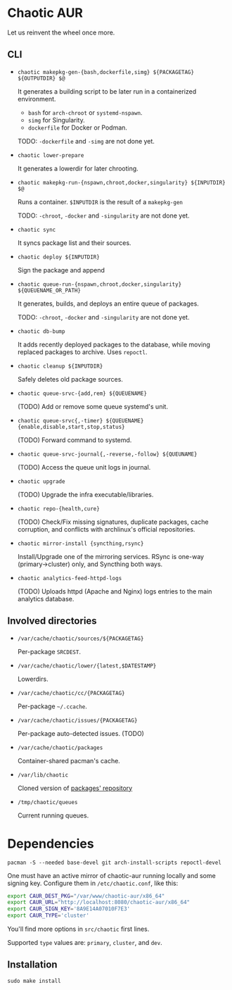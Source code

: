 # Chaotic AUR

Let us reinvent the wheel once more.

## CLI

* `chaotic makepkg-gen-{bash,dockerfile,simg} ${PACKAGETAG} ${OUTPUTDIR} $@`

    It generates a building script to be later run in a containerized environment. 

    * `bash` for `arch-chroot` or `systemd-nspawn`.
    * `simg` for Singularity.
    * `dockerfile` for Docker or Podman.

    TODO: `-dockerfile` and `-simg` are not done yet.

* `chaotic lower-prepare`

    It generates a lowerdir for later chrooting.

* `chaotic makepkg-run-{nspawn,chroot,docker,singularity} ${INPUTDIR} $@`

    Runs a container.
    `$INPUTDIR` is the result of a `makepkg-gen`

    TODO: `-chroot`, `-docker` and `-singularity` are not done yet.

* `chaotic sync`

    It syncs package list and their sources.

* `chaotic deploy ${INPUTDIR}`

    Sign the package and append

* `chaotic queue-run-{nspawn,chroot,docker,singularity} ${QUEUENAME_OR_PATH}`

    It generates, builds, and deploys an entire queue of packages.

    TODO: `-chroot`, `-docker` and `-singularity` are not done yet.

* `chaotic db-bump`

    It adds recently deployed packages to the database, while moving replaced packages to archive.
    Uses `repoctl`.

* `chaotic cleanup ${INPUTDIR}`

    Safely deletes old package sources.

* `chaotic queue-srvc-{add,rem} ${QUEUENAME}`

    (TODO)
    Add or remove some queue systemd's unit.

* `chaotic queue-srvc{,-timer} ${QUEUENAME} {enable,disable,start,stop,status}`

    (TODO)
    Forward command to systemd.

* `chaotic queue-srvc-journal{,-reverse,-follow} ${QUEUNAME}`

    (TODO)
    Access the queue unit logs in journal.

* `chaotic upgrade`

    (TODO)
    Upgrade the infra executable/libraries.

* `chaotic repo-{health,cure}`

    (TODO)
    Check/Fix missing signatures, duplicate packages, cache corruption, and conflicts with archlinux's official repositories.

* `chaotic mirror-install {syncthing,rsync}`

    Install/Upgrade one of the mirroring services.
    RSync is one-way (primary->cluster) only, and Syncthing both ways.

* `chaotic analytics-feed-httpd-logs`

    (TODO)
    Uploads httpd (Apache and Nginx) logs entries to the main analytics database.

## Involved directories

* `/var/cache/chaotic/sources/${PACKAGETAG}`

    Per-package `SRCDEST`.

* `/var/cache/chaotic/lower/{latest,$DATESTAMP}`

    Lowerdirs.

* `/var/cache/chaotic/cc/{PACKAGETAG}`

    Per-package `~/.ccache`.

* `/var/cache/chaotic/issues/{PACKAGETAG}`

    Per-package auto-detected issues. (TODO)

* `/var/cache/chaotic/packages`

    Container-shared pacman's cache.

* `/var/lib/chaotic`

    Cloned version of [packages' repository](https://github.com/chaotic-aur/packages)

* `/tmp/chaotic/queues`

    Current running queues.


# Dependencies

`pacman -S --needed base-devel git arch-install-scripts repoctl-devel`

One must have an active mirror of chaotic-aur running locally and some signing key. Configure them in `/etc/chaotic.conf`, like this:

```sh
export CAUR_DEST_PKG="/var/www/chaotic-aur/x86_64"
export CAUR_URL="http://localhost:8080/chaotic-aur/x86_64"
export CAUR_SIGN_KEY='8A9E14A07010F7E3'
export CAUR_TYPE='cluster'
```

You'll find more options in `src/chaotic` first lines.

Supported `type` values are: `primary`, `cluster`, and `dev`.

## Installation

`sudo make install`